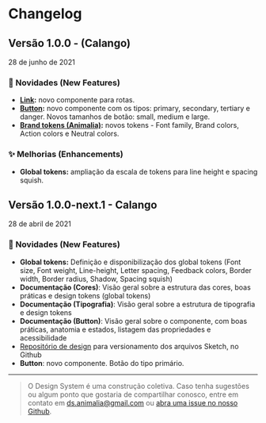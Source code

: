 # Changelog

## Versão 1.0.0 - (Calango)

28 de junho de 2021

### 🎉 Novidades (New Features)

- **[Link](https://animaliads.io/?path=/docs/componentes-link--visao-geral):** novo componente para rotas.
- **[Button](https://animaliads.io/?path=/docs/componentes-button--visao-geral):** novo componente com os tipos: primary, secondary, tertiary e danger. Novos tamanhos de botão: small, medium e large.
- **[Brand tokens (Animalia)](https://github.com/animaliads/animalia-brand):** novos tokens - Font family, Brand colors, Action colors e Neutral colors.

### ✨ Melhorias (Enhancements)

- **Global tokens:** ampliação da escala de tokens para line height e spacing squish.

## Versão 1.0.0-next.1 - Calango

28 de abril de 2021

### 🎉 Novidades (New Features)

- **Global tokens:** Definição e disponibilização dos global tokens (Font size, Font weight, Line-height, Letter spacing, Feedback colors, Border width, Border radius, Shadow, Spacing squish)
- **Documentação (Cores)**: Visão geral sobre a estrutura das cores, boas práticas e design tokens (global tokens)
- **Documentação (Tipografia)**: Visão geral sobre a estrutura de tipografia e design tokens
- **Documentação (Button)**: Visão geral sobre o componente, com boas práticas, anatomia e estados, listagem das propriedades e acessibilidade
- [Repositório de design](https://github.com/animaliads/animalia-design) para versionamento dos arquivos Sketch, no Github
- **Button**: novo componente. Botão do tipo primário.

---

> O Design System é uma construção coletiva. Caso tenha sugestões ou algum ponto que gostaria de compartilhar conosco, entre em contato em <a href = "mailto: ds.animalia@gmail.com">ds.animalia@gmail.com </a> ou [abra uma issue no nosso Github](https://github.com/animaliads/animalia-web-components/issues).
